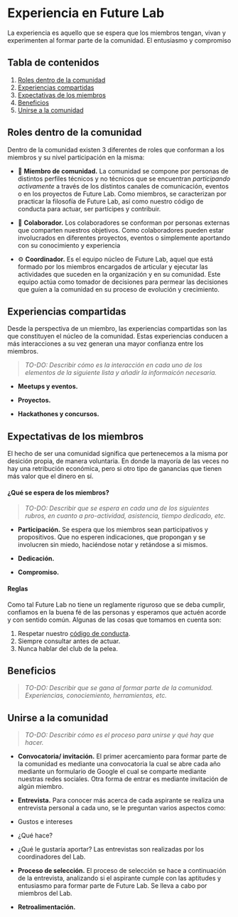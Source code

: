 # Experiencia en Future Lab

La experiencia es aquello que se espera que los miembros tengan, vivan y experimenten al formar parte de la comunidad. El entusiasmo y compromiso

## Tabla de contenidos

1. [Roles dentro de la comunidad](#roles-dentro-de-la-comunidad)
2. [Experiencias compartidas](#experiencias-compartidas)
3. [Expectativas de los miembros](#expectativas-de-los-miembros)
4. [Beneficios](#beneficios)
5. [Unirse a la comunidad](#unirse-a-la-comunidad)

## Roles dentro de la comunidad

Dentro de la comunidad existen 3 diferentes de roles que conforman a los miembros y su nivel participación en la misma:

- 👥 **Miembro de comunidad.** La comunidad se compone por personas de distintos perfiles técnicos y no técnicos que se encuentran *participando activamente* a través de los distintos canales de comunicación, eventos o en los proyectos de Future Lab. Como miembros, se caracterizan por practicar la filosofía de Future Lab, así como nuestro código de conducta para actuar, ser partícipes y contribuir.

- 🤝 **Colaborador.** Los colaboradores se conforman por personas externas que comparten nuestros objetivos. Como colaboradores pueden estar involucrados en diferentes proyectos, eventos o simplemente aportando con su conocimiento y experiencia

- ⚙️ **Coordinador.** Es el equipo núcleo de Future Lab, aquel que está formado por los miembros encargados de articular y ejecutar las actividades que suceden en la organización y en su comunidad. Este equipo actúa como tomador de decisiones para permear las decisiones que guíen a la comunidad en su proceso de evolución y crecimiento.

## Experiencias compartidas

Desde la perspectiva de un miembro, las experiencias compartidas son las que constituyen el núcleo de la comunidad. Estas experiencias conducen a más interacciones a su vez generan una mayor confianza entre los miembros.

> _TO-DO: Describir cómo es la interacción en cada uno de los elementos de la siguiente lista y añadir la informaicón necesaria._

- **Meetups y eventos.**

- **Proyectos.**

- **Hackathones y concursos.**

## Expectativas de los miembros

El hecho de ser una comunidad significa que pertenecemos a la misma por desición propia, de manera voluntaria. En donde la mayoría de las veces no hay una retribución económica, pero si otro tipo de ganancias que tienen más valor que el dinero en sí.

#### ¿Qué se espera de los miembros?

> _TO-DO: Describir que se espera en cada una de los siguientes rubros, en cuanto a pro-actividad, asistencia, tiempo dedicado, etc._

- **Participación.** Se espera que los miembros sean participativos y propositivos. Que no esperen indicaciones, que propongan y se involucren sin miedo, haciéndose notar y retándose a si mismos.

- **Dedicación.**

- **Compromiso.**

#### Reglas

Como tal Future Lab no tiene un reglamente riguroso que se deba cumplir, confiamos en la buena fé de las personas y esperamos que actuén acorde y con sentido común. Algunas de las cosas que tomamos en cuenta son:

1. Respetar nuestro [código de conducta](COD.md).
2. Siempre consultar antes de actuar.
3. Nunca hablar del club de la pelea.

## Beneficios

> _TO-DO: Describir que se gana al formar parte de la comunidad. Experiencias, conociemiento, herramientas, etc._

## Unirse a la comunidad

> _TO-DO: Describir cómo es el proceso para unirse y qué hay que hacer._

- **Convocatoria/ invitación.**
El primer acercamiento para formar parte de la comunidad es mediante una convocatoria la cual se abre cada año mediante un formulario de Google el cual se comparte mediante nuestras redes sociales. Otra forma de entrar es mediante invitación de algún miembro.

- **Entrevista.**
Para conocer más acerca de cada aspirante se realiza una entrevista personal a cada uno, se le preguntan varios aspectos como:
- Gustos e intereses
- ¿Qué hace?
- ¿Qué le gustaría aportar?
Las entrevistas son realizadas por los coordinadores del Lab.

- **Proceso de selección.**
El proceso de selección se hace a continuación de la entrevista, analizando si el aspirante cumple con las aptitudes y entusiasmo para formar parte de Future Lab. Se lleva a cabo por miembros del Lab.

- **Retroalimentación.**

